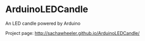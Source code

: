 # ArduinoLEDCandle
An LED candle powered by Arduino

Project page: http://sachawheeler.github.io/ArduinoLEDCandle/
